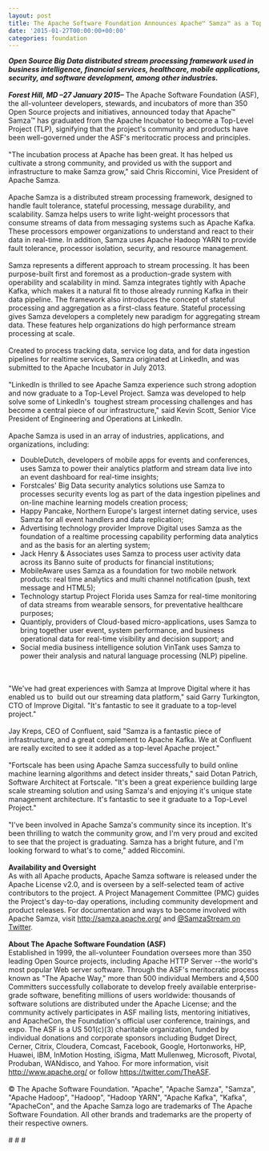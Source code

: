 ```yaml
---
layout: post
title: The Apache Software Foundation Announces Apache™ Samza™ as a Top-Level Project
date: '2015-01-27T00:00:00+00:00'
categories: foundation
---
```

<div><b><i>Open Source Big Data distributed stream processing framework used in business intelligence, financial services, healthcare, mobile applications, security, and software development, among other industries.</i></b></div> 
  <div><b><i><br /></i></b></div> 
  <div><b><i>Forest Hill, MD –27 January 2015–</i></b> The Apache Software Foundation (ASF), the all-volunteer developers, stewards, and incubators of more than 350 Open Source projects and initiatives, announced today that Apache™ Samza™ has graduated from the Apache Incubator to become a Top-Level Project (TLP), signifying that the project's community and products have been well-governed under the ASF's meritocratic process and principles.</div> 
  <div><br /></div> 
  <div>&quot;The incubation process at Apache has been great. It has helped us cultivate a strong community, and provided us with the support and infrastructure to make Samza grow,&quot; said Chris Riccomini, Vice President of Apache Samza.</div> 
  <div><br /></div> 
  <div>Apache Samza is a distributed stream processing framework, designed to handle fault tolerance, stateful processing, message durability, and scalability. Samza helps users to write light-weight processors that consume streams of data from messaging systems such as Apache Kafka. These processors empower organizations to understand and react to their data in real-time. In addition, Samza uses Apache Hadoop YARN to provide fault tolerance, processor isolation, security, and resource management.</div> 
  <div><br /></div> 
  <div>Samza represents a different approach to stream processing. It has been purpose-built first and foremost as a production-grade system with operability and scalability in mind. Samza integrates tightly with Apache Kafka, which makes it a natural fit to those already running Kafka in their data pipeline. The framework also introduces the concept of stateful processing and aggregation as a first-class feature. Stateful processing gives Samza developers a completely new paradigm for aggregating stream data. These features help organizations do high performance stream processing at scale.</div> 
  <div><br /></div> 
  <div>Created to process tracking data, service log data, and for data ingestion pipelines for realtime services, Samza originated at LinkedIn, and was submitted to the Apache Incubator in July 2013.&nbsp;</div> 
  <div><br /></div> 
  <div>&quot;LinkedIn is thrilled to see Apache Samza experience such strong adoption and now graduate to a Top-Level Project. Samza was developed to help solve some of LinkedIn's &nbsp;toughest stream processing challenges and has become a central piece of our infrastructure,&quot; said Kevin Scott, Senior Vice President of Engineering and Operations at LinkedIn.</div> 
  <div><br /></div> 
  <div>Apache Samza is used in an array of industries, applications, and organizations, including:</div> 
  <div> 
    <ul> 
      <li>DoubleDutch, developers of mobile apps for events and conferences, uses Samza to power their analytics platform and stream data live into an event dashboard for real-time insights;</li> 
      <li>Forstcales' Big Data security analytics solutions use Samza to processes security events log as part of the data ingestion pipelines and on-line machine learning models creation process;</li> 
      <li>Happy Pancake, Northern Europe's largest internet dating service, uses Samza for all event handlers and data replication;</li> 
      <li>Advertising technology provider Improve Digital uses Samza as the foundation of a realtime processing capability performing data analytics and as the basis for an alerting system;</li> 
      <li>Jack Henry &amp; Associates uses Samza to process user activity data across its Banno suite of products for financial institutions;</li> 
      <li>MobileAware uses Samza as a foundation for two mobile network products: real time analytics and multi channel notification (push, text message and HTML5);</li> 
      <li>Technology startup Project Florida uses Samza for real-time monitoring of data streams from wearable sensors, for preventative healthcare purposes;</li> 
      <li>Quantiply, providers of Cloud-based micro-applications, uses Samza to bring together user event, system performance, and business operational data for real-time visibility and decision support; and</li> 
      <li>Social media business intelligence solution VinTank uses Samza to power their analysis and natural language processing (NLP) pipeline.</li> 
    </ul> 
  </div> 
  <div><br /></div> 
  <div><br /></div> 
  <div>&quot;We've had great experiences with Samza at Improve Digital where it has enabled us to &nbsp;build out our streaming data platform,&quot; said Garry Turkington, CTO of Improve Digital. &quot;It's fantastic to see it graduate to a top-level project.&quot;</div> 
  <div><br /></div> 
  <div>Jay Kreps, CEO of Confluent, said &quot;Samza is a fantastic piece of infrastructure, and a great complement to Apache Kafka. We at Confluent are really excited to see it added as a top-level Apache project.&quot;</div> 
  <div><br /></div> 
  <div>&quot;Fortscale has been using Apache Samza successfully to build online machine learning algorithms and detect insider threats,&quot; said Dotan Patrich, Software Architect at Fortscale. &quot;It's been a great experience building large scale streaming solution and using Samza's and enjoying it's unique state management architecture. It's fantastic to see it graduate to a Top-Level Project.&quot;</div> 
  <div><br /></div> 
  <div>&quot;I've been involved in Apache Samza's community since its inception. It's been thrilling to watch the community grow, and I'm very proud and excited to see that the project is graduating. Samza has a bright future, and I'm looking forward to what's to come,&quot; added Riccomini.</div> 
  <div><br /></div> 
  <div><b>Availability and Oversight</b></div> 
  <div>As with all Apache products, Apache Samza software is released under the Apache License v2.0, and is overseen by a self-selected team of active contributors to the project. A Project Management Committee (PMC) guides the Project's day-to-day operations, including community development and product releases. For documentation and ways to become involved with Apache Samza, visit <a href="http://samza.apache.org/">http://samza.apache.org/</a> and <a href="https://twitter.com/samzastream">@SamzaStream on Twitter</a>.&nbsp;</div> 
  <div><br /></div> 
  <div><b>About The Apache Software Foundation (ASF)</b></div> 
  <div>Established in 1999, the all-volunteer Foundation oversees more than 350 leading Open Source projects, including Apache HTTP Server --the world's most popular Web server software. Through the ASF's meritocratic process known as &quot;The Apache Way,&quot; more than 500 individual Members and 4,500 Committers successfully collaborate to develop freely available enterprise-grade software, benefiting millions of users worldwide: thousands of software solutions are distributed under the Apache License; and the community actively participates in ASF mailing lists, mentoring initiatives, and ApacheCon, the Foundation's official user conference, trainings, and expo. The ASF is a US 501(c)(3) charitable organization, funded by individual donations and corporate sponsors including Budget Direct, Cerner, Citrix, Cloudera, Comcast, Facebook, Google, Hortonworks, HP, Huawei, IBM, InMotion Hosting, iSigma, Matt Mullenweg, Microsoft, Pivotal, Produban, WANdisco, and Yahoo. For more information, visit <a href="http://www.apache.org/">http://www.apache.org/</a> or follow <a href="https://twitter.com/TheASF">https://twitter.com/TheASF</a>.</div> 
  <div><br /></div> 
  <div>© The Apache Software Foundation. &quot;Apache&quot;, &quot;Apache Samza&quot;, &quot;Samza&quot;, &quot;Apache Hadoop&quot;, &quot;Hadoop&quot;, &quot;Hadoop YARN&quot;, &quot;Apache Kafka&quot;, &quot;Kafka&quot;, &quot;ApacheCon&quot;, and the Apache Samza logo are trademarks of The Apache Software Foundation. All other brands and trademarks are the property of their respective owners.</div> 
  <div><br /></div> 
  <div># # #</div>
